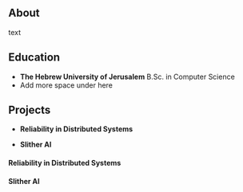 ## About

text


## Education

* **The Hebrew University of Jerusalem** B.Sc. in Computer Science
* Add more space under here

## Projects

* **Reliability in Distributed Systems**

* **Slither AI**

#### Reliability in Distributed Systems

#### Slither AI

